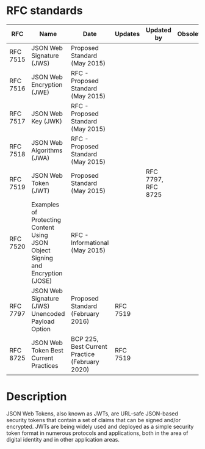 # RFC standards


| RFC      | Name                                                                            | Date                                            | Updates  | Updated by         | Obsoletes | Obsoleted by |
| ---------- | --------------------------------------------------------------------------------- | ------------------------------------------------- | ---------- | -------------------- | ----------- | -------------- |
| RFC 7515 | JSON Web Signature  (JWS)                                                       | Proposed Standard  (May 2015)                   |          |                    |           |              |
| RFC 7516 | JSON Web Encryption  (JWE)                                                      | RFC - Proposed  Standard (May 2015)             |          |                    |           |              |
| RFC 7517 | JSON Web Key (JWK)                                                              | RFC - Proposed  Standard (May 2015)             |          |                    |           |              |
| RFC 7518 | JSON Web Algorithms  (JWA)                                                      | RFC - Proposed  Standard (May 2015)             |          |                    |           |              |
| RFC 7519 | JSON Web Token (JWT)                                                            | Proposed Standard  (May 2015)                   |          | RFC 7797, RFC 8725 |           |              |
| RFC 7520 | Examples of  Protecting Content Using JSON Object Signing and Encryption (JOSE) | RFC - Informational  (May 2015)                 |          |                    |           |              |
| RFC 7797 | JSON Web Signature  (JWS) Unencoded Payload Option                              | Proposed Standard  (February 2016)              | RFC 7519 |                    |           |              |
| RFC 8725 | JSON Web Token Best  Current Practices                                          | BCP 225, Best Current  Practice (February 2020) | RFC 7519 |                    |           |              |

# Description

JSON Web Tokens, also known as JWTs, are URL-safe JSON-based security tokens that contain a set of claims that can be signed and/or encrypted.
JWTs are being widely used and deployed as a simple security token format in numerous protocols and applications, both in the area of digital identity and in other application areas.

#
